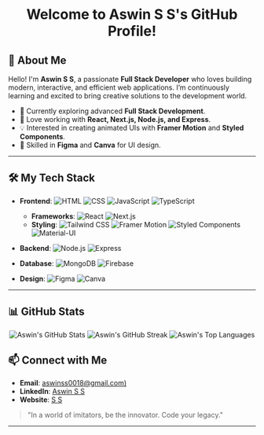<h1 align="center">Welcome to Aswin S S's GitHub Profile!</h1>



## 👋 About Me
Hello! I'm **Aswin S S**, a passionate **Full Stack Developer** who loves building modern, interactive, and efficient web applications. I’m continuously learning and excited to bring creative solutions to the development world.

- 🌱 Currently exploring advanced **Full Stack Development**.
- 🚀 Love working with **React, Next.js, Node.js, and Express**.
- 💡 Interested in creating animated UIs with **Framer Motion** and **Styled Components**.
- 🎨 Skilled in **Figma** and **Canva** for UI design.

---

## 🛠️ My Tech Stack

- **Frontend**: ![HTML](https://img.shields.io/badge/-HTML-E34F26?logo=html5&logoColor=white) ![CSS](https://img.shields.io/badge/-CSS-1572B6?logo=css3&logoColor=white) ![JavaScript](https://img.shields.io/badge/-JavaScript-F7DF1E?logo=javascript&logoColor=black) ![TypeScript](https://img.shields.io/badge/-TypeScript-007ACC?logo=typescript&logoColor=white)
  - **Frameworks**: ![React](https://img.shields.io/badge/-React-61DAFB?logo=react&logoColor=black) ![Next.js](https://img.shields.io/badge/-Next.js-000000?logo=next.js&logoColor=white)
  - **Styling**: ![Tailwind CSS](https://img.shields.io/badge/-TailwindCSS-38B2AC?logo=tailwind-css&logoColor=white) ![Framer Motion](https://img.shields.io/badge/-Framer_Motion-007ACC?logo=framer) ![Styled Components](https://img.shields.io/badge/-Styled_Components-DB7093?logo=styled-components) ![Material-UI](https://img.shields.io/badge/-MUI-007FFF?logo=mui&logoColor=white)

- **Backend**: ![Node.js](https://img.shields.io/badge/-Node.js-339933?logo=node.js&logoColor=white) ![Express](https://img.shields.io/badge/-Express-000000?logo=express&logoColor=white)
- **Database**: ![MongoDB](https://img.shields.io/badge/-MongoDB-47A248?logo=mongodb&logoColor=white) ![Firebase](https://img.shields.io/badge/-Firebase-FFCA28?logo=firebase&logoColor=black)

- **Design**: ![Figma](https://img.shields.io/badge/-Figma-F24E1E?logo=figma&logoColor=white) ![Canva](https://img.shields.io/badge/-Canva-00C4CC?logo=canva&logoColor=white)

---

## 📊 GitHub Stats

<p align="center">
  <img src="https://github-readme-stats.vercel.app/api?username=aswinss18&show_icons=true&theme=radical" alt="Aswin's GitHub Stats" />
  <img src="https://github-readme-streak-stats.herokuapp.com?user=aswinss18&theme=radical&date_format=M%20j%5B%2C%20Y%5D" alt="Aswin's GitHub Streak" />
  <img src="https://github-readme-stats.vercel.app/api/top-langs/?username=aswinss18&layout=compact&theme=radical" alt="Aswin's Top Languages" />
</p>




## 📫 Connect with Me
- **Email**: [aswinss0018@gmail.com)](mailto:aswinss0018@gmail.com)
- **LinkedIn**: [Aswin S S](https://www.linkedin.com/in/aswin-s-s-632405306/)
- **Website**: [S S](https://www.linkedin.com/in/aswin-s-s-632405306/)

> "In a world of imitators, be the innovator. Code your legacy."

---

